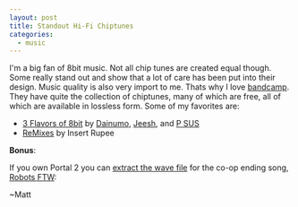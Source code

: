 ```yaml
---
layout: post
title: Standout Hi-Fi Chiptunes
categories:
  - music
---
```


I'm a big fan of 8bit music. Not all chip tunes are created equal though. Some really stand out and show that a lot of care has been put into their design.  Music quality is also very import to me. Thats why I love [bandcamp](http://bandcamp.com/).  They have quite the collection of chiptunes, many of which are free, all of which are available in lossless form. Some of my favorites are:

 * [3 Flavors of 8bit](http://childhoodchords.bandcamp.com/album/3-flavors-of-8bit) by [Dainumo](http://www.last.fm/music/Dainumo), [Jeesh](http://www.last.fm/music/Jeesh), and [P SUS](http://www.last.fm/music/p.sus)
 * [ReMixes](http://insertrupee.halc9bit.com/) by Insert Rupee

**Bonus**:

If you own Portal 2 you can [extract the wave file](/2011/08/11/Portal2Music/) for the co-op ending song, [Robots FTW](http://www.last.fm/music/Valve/_/Robots+FTW):

~Matt
